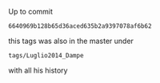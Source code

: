 Up to commit

`6640969b128b65d36aced635b2a9397078af6b62`

this tags was also in the master under

`tags/Luglio2014_Dampe`

with all his history